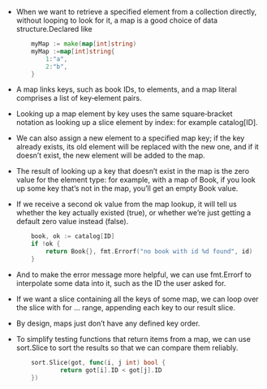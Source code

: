 - When we want to retrieve a specified element from a collection directly, without
looping to look for it, a map is a good choice of data structure.Declared like 

    ```go
        myMap := make(map[int]string)
        myMap :=map[int]string{
            1:"a",
            2:"b",
        } 
    ```

- A map links keys, such as book IDs, to elements, and a map literal comprises a list
of key‐element pairs.

- Looking up a map element by key uses the same square‐bracket notation as looking
up a slice element by index: for example catalog[ID].

- We can also assign a new element to a specified map key; if the key already exists,
its old element will be replaced with the new one, and if it doesn’t exist, the new
element will be added to the map.

- The result of looking up a key that doesn’t exist in the map is the zero value for the
element type: for example, with a map of Book, if you look up some key that’s not
in the map, you’ll get an empty Book value.

- If we receive a second ok value from the map lookup, it will tell us whether the
key actually existed (true), or whether we’re just getting a default zero value instead
(false).

    ```go
        book, ok := catalog[ID]
        if !ok {
            return Book{}, fmt.Errorf("no book with id %d found", id)
        }
    ```

- And to make the error message more helpful, we can use fmt.Errorf to interpolate
some data into it, such as the ID the user asked for.

- If we want a slice containing all the keys of some map, we can loop over the slice
with for ... range, appending each key to our result slice.

- By design, maps just don’t have any defined key order.

- To simplify testing functions that return items from a map, we can use
sort.Slice to sort the results so that we can compare them reliably.

    ```go
        sort.Slice(got, func(i, j int) bool {
                return got[i].ID < got[j].ID
        })
    ```